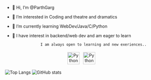 

- 👋 Hi, I’m @ParthGarg
- 👀 I’m interested in Coding and theatre and dramatics
- 🌱 I’m currently learning WebDev/Java/C/Python
- 💞️ I have interest in backend/web dev and am eager to learn


                   I am always open to learning and new exeriences..


<p align="center">
 <a href="https://www.linkedin.com/in/parth-garg-43228a210" target="_blank" rel="noopener noreferrer"> <img src="https://cdn.jsdelivr.net/npm/simple-icons@v3/icons/linkedin.svg" alt="Python" height="40" colour="white" style="vertical-align:top; margin:4px"></a>
 <a href="mailto:parthgarg.official@gmail.com"> <img src="https://cdn.jsdelivr.net/npm/simple-icons@v3/icons/gmail.svg" alt="Python" height="40" style="vertical-align:top; margin:4px"></a>
</p>


![Top Langs](https://github-readme-stats.vercel.app/api/top-langs/?username=ParthGarg0304&theme=tokyonight)
![GitHub stats](https://github-readme-stats.vercel.app/api?username=ParthGarg0304&show_icons=true&theme=tokyonight)



<!---
ParthGarg0304/ParthGarg0304 is a ✨ special ✨ repository because its `README.md` (this file) appears on your GitHub profile.
You can click the Preview link to take a look at your changes.
--->
